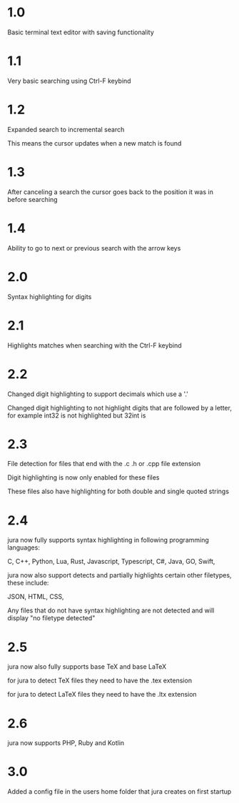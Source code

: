 # 1.0
Basic terminal text editor with saving functionality

# 1.1
Very basic searching using Ctrl-F keybind

# 1.2
Expanded search to incremental search

This means the cursor updates when a new match is found

# 1.3
After canceling a search the cursor goes back to the position it was in before searching

# 1.4
Ability to go to next or previous search with the arrow keys

# 2.0
Syntax highlighting for digits

# 2.1
Highlights matches when searching with the Ctrl-F keybind

# 2.2
Changed digit highlighting to support decimals which use a '.' 

Changed digit highlighting to not highlight digits that are followed by a letter, for example int32 is not highlighted but 32int is

# 2.3
File detection for files that end with the .c .h or .cpp file extension

Digit highlighting is now only enabled for these files

These files also have highlighting for both double and single quoted strings

# 2.4
jura now fully supports syntax highlighting in following programming languages:

C,
C++,
Python,
Lua,
Rust,
Javascript,
Typescript,
C#,
Java,
GO,
Swift,

jura now also support detects and partially highlights certain other filetypes, these include:

JSON,
HTML,
CSS,

Any files that do not have syntax highlighting are not detected and will display "no filetype detected"

# 2.5
jura now also fully supports base TeX and base LaTeX

for jura to detect TeX files they need to have the .tex extension

for jura to detect LaTeX files they need to have the .ltx extension

# 2.6
jura now supports PHP, Ruby and Kotlin

# 3.0
Added a config file in the users home folder that jura creates on first startup